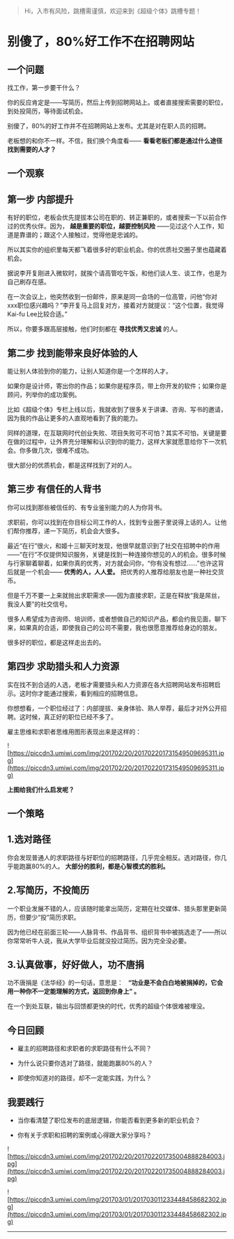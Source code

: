 > Hi，入市有风险，跳槽需谨慎，欢迎来到《超级个体》跳槽专题！

# 别傻了，80%好工作不在招聘网站

## 一个问题

找工作，第一步要干什么？

你的反应肯定是——写简历，然后上传到招聘网站上。或者直接搜索需要的职位，到处投简历，等待面试机会。

别傻了，80%的好工作并不在招聘网站上发布。尤其是对在职人员的招聘。

老板想的和你不一样。不信，我们换个角度看—— **看看老板们都是通过什么途径找到需要的人才？**

## 一个观察

## 第一步 内部提升

有好的职位，老板会优先提拔本公司在职的、转正兼职的，或者搜索一下以前合作过的优秀伙伴。因为， **越是重要的职位，越要控制风险** ——见过这个人工作，知道是靠谱的；跟这个人接触过，觉得他是忠诚的。

所以其实你的组织里每天都飞着很多好的职业机会。你的优质社交圈子里也蕴藏着机会。

据说李开复刚进入微软时，就挨个请高管吃午饭，和他们谈人生、谈工作，也是为自己刷存在感。

在一次会议上，他突然收到一份邮件，原来是同一会场的一位高管，问他“你对xxx职位感兴趣吗？”李开复马上回复对方，接着对方就提议：“这个位置，我觉得Kai-fu Lee比较合适。”

所以，你要多跟高层接触，他们时刻都在 **寻找优秀又忠诚** 的人。

## 第二步 找到能带来良好体验的人

能让别人体验到你的能力，让别人知道你是一个怎样的人才。

如果你是设计师，寄出你的作品；如果你是程序员，带上你开发的软件；如果你是顾问，列举你的成功案例。

比如《超级个体》专栏上线以后，我就收到了很多关于讲课、咨询、写书的邀请，因为我的作品让更多的人直观地看到了我的能力。

同样的道理，在互联网时代创业失败、项目失败可不可怕？其实不可怕，关键是要在做的过程中，让外界充分理解和认识到你的能力，这样大家就愿意给你下一次机会。你多做几次，很难不成功。

很大部分的优质机会，都是这样找到了对的人。

## 第三步 有信任的人背书

你可以找到那些被信任的、有专业鉴别能力的人为你背书。

求职前，你可以找到在你目标公司工作的人，找到专业圈子里说得上话的人。让他们帮你推荐，递一下简历，机会会大很多。

最近“在行”很火，和姬十三聊天时发现，他很早就意识到了社交在招聘中的作用——“在行”不仅提供知识服务，关键是找到一种连接你想见的人的机会。很多时候与行家聊着聊着，如果你真的优秀，对方就会问你，“你有没有想过……”也许这背后就是一个机会—— **优秀的人，人人爱。** 把优秀的人推荐给朋友也是一种社交货币。

但是千万不要一上来就抛出求职需求——因为直接求职，正是在释放“我是屌丝，我没人要”的社交信号。

很多人希望成为咨询师、培训师，或者想做自己的知识产品，都会约我见面，聊下来，如果真的合适，即使我自己的公司不需要，我也很愿意推荐给身边的朋友。

很多好的职位，都是这样走出去的。    

## 第四步 求助猎头和人力资源

实在找不到合适的人选，老板才需要猎头和人力资源在各大招聘网站发布招聘启示。这时你才能通过搜索，看到相应的招聘信息。

你想想看，一个职位经过了：内部提拔、亲身体验、熟人举荐，最后才对外公开招聘。这时候，真正好的职位已经不多了。

雇主思维和求职者思维用图形表现出来是这样的：

![https://piccdn3.umiwi.com/img/201702/20/201702201731549509695311.jpg](https://piccdn3.umiwi.com/img/201702/20/201702201731549509695311.jpg)

 **上图给我们什么启发呢？**

## 一个策略

## 1.选对路径

你会发现普通人的求职路径与好职位的招聘路径，几乎完全相反。选对路径，你几乎能跑赢80%的人。 **大部分的胜利，都是心智模式的胜利。**

## 2.写简历，不投简历

一个职业发展不错的人，应该随时能拿出简历，定期在社交媒体、猎头那里更新简历，但要少“投”简历求职。

因为他已经在前面三轮——人脉背书、作品背书、组织背书中被挑选走了——所以你常常听牛人说，我从大学毕业后就没投过简历。因为完全没必要。

## 3.认真做事，好好做人，功不唐捐

功不唐捐是《法华经》的一句话，意思是：   **“功业是不会白白地被捐掉的，它会用一种你不一定能理解的方式，返回到你身上” 。**

在一个到处互联，输出与回馈都更快的时代，优秀的超级个体很难被埋没。

## 今日回顾

* 雇主的招聘路径和求职者的求职路径有什么不同？

* 为什么说只要你选对了路径，就能跑赢80%的人？

* 即使你知道对的路径，却不一定能实践，为什么？

## 我要践行

* 当你看清楚了职位发布的底层逻辑，你能否看到更多新的职业机会？

* 你有关于求职和招聘的案例或心得跟大家分享吗？

![https://piccdn3.umiwi.com/img/201702/20/201702201735004888284003.jpg](https://piccdn3.umiwi.com/img/201702/20/201702201735004888284003.jpg)

![https://piccdn3.umiwi.com/img/201703/01/201703011233448458682302.jpg](https://piccdn3.umiwi.com/img/201703/01/201703011233448458682302.jpg)

---
